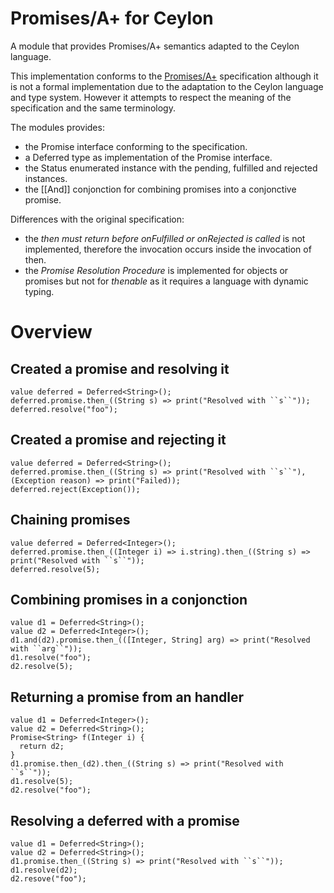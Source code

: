 # Promises/A+ for Ceylon

A module that provides Promises/A+ semantics adapted to the Ceylon language.

This implementation conforms to the [Promises/A+](https://github.com/promises-aplus/promises-tests) specification although
it is not a formal implementation due to the adaptation to the Ceylon language and type system. However it attempts
to respect the meaning of the specification and the same terminology.

The modules provides:

- the Promise interface conforming to the specification.
- a Deferred type as implementation of the Promise interface.
- the Status enumerated instance with the pending, fulfilled and rejected instances.
- the [[And]] conjonction for combining promises into a conjonctive promise.

Differences with the original specification:

- the *then must return before onFulfilled or onRejected is called* is not implemented, therefore the invocation
occurs inside the invocation of then.
- the *Promise Resolution Procedure* is implemented for objects or promises but not for *thenable* as it requires
a language with dynamic typing.

# Overview

## Created a promise and resolving it

    value deferred = Deferred<String>();
    deferred.promise.then_((String s) => print("Resolved with ``s``"));
    deferred.resolve("foo");

## Created a promise and rejecting it

    value deferred = Deferred<String>();
    deferred.promise.then_((String s) => print("Resolved with ``s``"), (Exception reason) => print("Failed));
    deferred.reject(Exception());

## Chaining promises

    value deferred = Deferred<Integer>();
    deferred.promise.then_((Integer i) => i.string).then_((String s) => print("Resolved with ``s``"));
    deferred.resolve(5);

## Combining promises in a conjonction

    value d1 = Deferred<String>();
    value d2 = Deferred<Integer>();
    d1.and(d2).promise.then_(([Integer, String] arg) => print("Resolved with ``arg``"));
    d1.resolve("foo");
    d2.resolve(5);

## Returning a promise from an handler

    value d1 = Deferred<Integer>();
    value d2 = Deferred<String>();
    Promise<String> f(Integer i) {
      return d2;
    }
    d1.promise.then_(d2).then_((String s) => print("Resolved with ``s``"));
    d1.resolve(5);
    d2.resolve("foo");

## Resolving a deferred with a promise

    value d1 = Deferred<String>();
    value d2 = Deferred<String>();
    d1.promise.then_((String s) => print("Resolved with ``s``"));
    d1.resolve(d2);
    d2.resove("foo");


